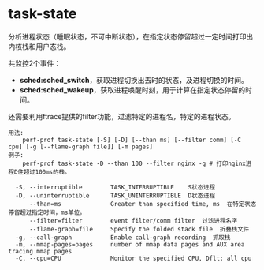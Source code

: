 # task-state

分析进程状态（睡眠状态，不可中断状态），在指定状态停留超过一定时间打印出内核栈和用户态栈。

共监控2个事件：

- **sched:sched_switch**，获取进程切换出去时的状态，及进程切换的时间。
- **sched:sched_wakeup**，获取进程唤醒时刻，用于计算在指定状态停留的时间。

还需要利用ftrace提供的filter功能，过滤特定的进程名，特定的进程状态。

```
用法:
    perf-prof task-state [-S] [-D] [--than ms] [--filter comm] [-C cpu] [-g [--flame-graph file]] [-m pages]
例子:
    perf-prof task-state -D --than 100 --filter nginx -g # 打印nginx进程D住超过100ms的栈。

  -S, --interruptible        TASK_INTERRUPTIBLE    S状态进程
  -D, --uninterruptible      TASK_UNINTERRUPTIBLE  D状态进程
      --than=ms              Greater than specified time, ms  在特定状态停留超过指定时间，ms单位。
      --filter=filter        event filter/comm filter  过滤进程名字
      --flame-graph=file     Specify the folded stack file  折叠栈文件
  -g, --call-graph           Enable call-graph recording  抓取栈
  -m, --mmap-pages=pages     number of mmap data pages and AUX area tracing mmap pages
  -C, --cpu=CPU              Monitor the specified CPU, Dflt: all cpu
```

